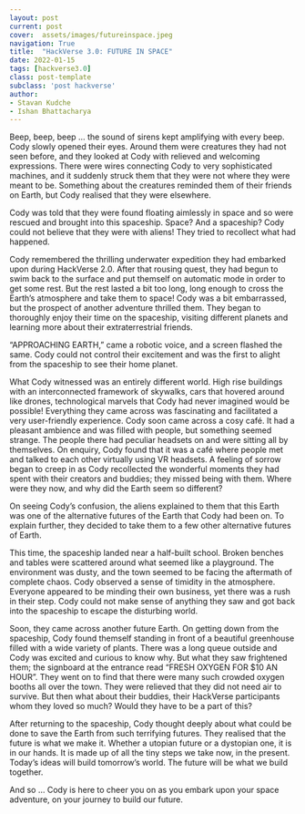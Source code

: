 ```yaml
---
layout: post
current: post
cover:  assets/images/futureinspace.jpeg
navigation: True
title:  "HackVerse 3.0: FUTURE IN SPACE"
date: 2022-01-15
tags: [hackverse3.0]
class: post-template
subclass: 'post hackverse'
author: 
- Stavan Kudche
- Ishan Bhattacharya
---
```


Beep, beep, beep … the sound of sirens kept amplifying with every beep. Cody slowly opened their eyes. Around them were creatures they had not seen before, and they looked at Cody with relieved and welcoming expressions. There were wires connecting Cody to very sophisticated machines, and it suddenly struck them that they were not where they were meant to be. Something about the creatures reminded them of their friends on Earth, but Cody realised that they were elsewhere.

Cody was told that they were found floating aimlessly in space and so were rescued and brought into this spaceship. Space? And a spaceship? Cody could not believe that they were with aliens! They tried to recollect what had happened.  

Cody remembered the thrilling underwater expedition they had embarked upon during HackVerse 2.0. After that rousing quest, they had begun to swim back to the surface and put themself on automatic mode in order to get some rest. But the rest lasted a bit too long, long enough to cross the Earth’s atmosphere and take them to space! Cody was a bit embarrassed, but the prospect of another adventure thrilled them. They began to thoroughly enjoy their time on the spaceship, visiting different planets and learning more about their extraterrestrial friends. 

“APPROACHING EARTH,” came a robotic voice, and a screen flashed the same. Cody could not control their excitement and was the first to alight from the spaceship to see their home planet.    

What Cody witnessed was an entirely different world. High rise buildings with an interconnected framework of skywalks, cars that hovered around like drones, technological marvels that Cody had never imagined would be possible! Everything they came across was fascinating and facilitated a very user-friendly experience. Cody soon came across a cosy café. It had a pleasant ambience and was filled with people, but something seemed strange. The people there had peculiar headsets on and were sitting all by themselves. On enquiry, Cody found that it was a café where people met and talked to each other virtually using VR headsets. A feeling of sorrow began to creep in as Cody recollected the wonderful moments they had spent with their creators and buddies; they missed being with them. Where were they now, and why did the Earth seem so different?

On seeing Cody’s confusion, the aliens explained to them that this Earth was one of the alternative futures of the Earth that Cody had been on. To explain further, they decided to take them to a few other alternative futures of Earth.

This time, the spaceship landed near a half-built school. Broken benches and tables were scattered around what seemed like a playground. The environment was dusty, and the town seemed to be facing the aftermath of complete chaos. Cody observed a sense of timidity in the atmosphere. Everyone appeared to be minding their own business, yet there was a rush in their step. Cody could not make sense of anything they saw and got back into the spaceship to escape the disturbing world.

Soon, they came across another future Earth. On getting down from the spaceship, Cody found themself standing in front of a beautiful greenhouse filled with a wide variety of plants. There was a long queue outside and Cody was excited and curious to know why. But what they saw frightened them; the signboard at the entrance read “FRESH OXYGEN FOR $10 AN HOUR”. They went on to find that there were many such crowded oxygen booths all over the town. They were relieved that they did not need air to survive. But then what about their buddies, their HackVerse participants whom they loved so much? Would they have to be a part of this? 

After returning to the spaceship, Cody thought deeply about what could be done to save the Earth from such terrifying futures. They realised that the future is what we make it. Whether a utopian future or a dystopian one, it is in our hands. It is made up of all the tiny steps we take now, in the present. Today’s ideas will build tomorrow’s world. The future will be what we build together. 

And so … Cody is here to cheer you on as you embark upon your space adventure, on your journey to build our future.

